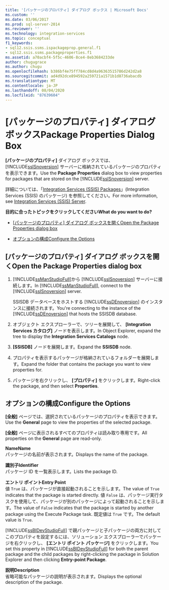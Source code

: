 ```yaml
---
title: '[パッケージのプロパティ] ダイアログ ボックス | Microsoft Docs'
ms.custom: ''
ms.date: 03/06/2017
ms.prod: sql-server-2014
ms.reviewer: ''
ms.technology: integration-services
ms.topic: conceptual
f1_keywords:
- sql12.ssis.ssms.ispackageprop.general.f1
- sql12.ssis.ssms.packageproperties.f1
ms.assetid: a70acbf4-5f5c-4606-8ce4-8eb3684233de
author: chugugrace
ms.author: chugu
ms.openlocfilehash: b386bf4e75ff784cd8d4a96363515786d242d2a8
ms.sourcegitcommit: ad4d92dce894592a259721a1571b1d8736abacdb
ms.translationtype: MT
ms.contentlocale: ja-JP
ms.lasthandoff: 08/04/2020
ms.locfileid: "87639604"
---
```

# <a name="package-properties-dialog-box"></a><span data-ttu-id="841b9-102">[パッケージのプロパティ] ダイアログ ボックス</span><span class="sxs-lookup"><span data-stu-id="841b9-102">Package Properties Dialog Box</span></span>
  <span data-ttu-id="841b9-103">**[パッケージのプロパティ]** ダイアログ ボックスでは、 [!INCLUDE[ssISnoversion](../../includes/ssisnoversion-md.md)] サーバーに格納されているパッケージのプロパティを表示できます。</span><span class="sxs-lookup"><span data-stu-id="841b9-103">Use the **Package Properties** dialog box to view properties for packages that are stored on the [!INCLUDE[ssISnoversion](../../includes/ssisnoversion-md.md)] server.</span></span>  
  
 <span data-ttu-id="841b9-104">詳細については、「[Integration Services &#40;SSIS&#41; Packages](integration-services-ssis-server-and-catalog.md)」(Integration Services &#40;SSIS&#41; のパッケージ) を参照してください。</span><span class="sxs-lookup"><span data-stu-id="841b9-104">For more information, see [Integration Services &#40;SSIS&#41; Server](integration-services-ssis-server-and-catalog.md).</span></span>  
  
 <span data-ttu-id="841b9-105">**目的に合ったトピックをクリックしてください**</span><span class="sxs-lookup"><span data-stu-id="841b9-105">**What do you want to do?**</span></span>  
  
-   <span data-ttu-id="841b9-106">[[パッケージのプロパティ] ダイアログ ボックスを開く](#open_dialog)</span><span class="sxs-lookup"><span data-stu-id="841b9-106">[Open the Package Properties dialog box](#open_dialog)</span></span>  
  
-   [<span data-ttu-id="841b9-107">オプションの構成</span><span class="sxs-lookup"><span data-stu-id="841b9-107">Configure the Options</span></span>](#options)  
  
##  <a name="open-the-package-properties-dialog-box"></a><a name="open_dialog"></a> <span data-ttu-id="841b9-108">[パッケージのプロパティ] ダイアログ ボックスを開く</span><span class="sxs-lookup"><span data-stu-id="841b9-108">Open the Package Properties dialog box</span></span>  
  
1.  <span data-ttu-id="841b9-109">[!INCLUDE[ssManStudioFull](../../includes/ssmanstudiofull-md.md)]から [!INCLUDE[ssISnoversion](../../includes/ssisnoversion-md.md)] サーバーに接続します。</span><span class="sxs-lookup"><span data-stu-id="841b9-109">In [!INCLUDE[ssManStudioFull](../../includes/ssmanstudiofull-md.md)], connect to the [!INCLUDE[ssISnoversion](../../includes/ssisnoversion-md.md)] server.</span></span>  
  
     <span data-ttu-id="841b9-110">SSISDB データベースをホストする [!INCLUDE[ssDEnoversion](../../includes/ssdenoversion-md.md)] のインスタンスに接続されます。</span><span class="sxs-lookup"><span data-stu-id="841b9-110">You're connecting to the instance of the [!INCLUDE[ssDEnoversion](../../includes/ssdenoversion-md.md)] that hosts the SSISDB database.</span></span>  
  
2.  <span data-ttu-id="841b9-111">オブジェクト エクスプローラーで、ツリーを展開して、 **[Integration Services カタログ]** ノードを表示します。</span><span class="sxs-lookup"><span data-stu-id="841b9-111">In Object Explorer, expand the tree to display the **Integration Services Catalogs** node.</span></span>  
  
3.  <span data-ttu-id="841b9-112">**[SSISDB]** ノードを展開します。</span><span class="sxs-lookup"><span data-stu-id="841b9-112">Expand the **SSISDB** node.</span></span>  
  
4.  <span data-ttu-id="841b9-113">プロパティを表示するパッケージが格納されているフォルダーを展開します。</span><span class="sxs-lookup"><span data-stu-id="841b9-113">Expand the folder that contains the package you want to view properties for.</span></span>  
  
5.  <span data-ttu-id="841b9-114">パッケージを右クリックし、 **[プロパティ]** をクリックします。</span><span class="sxs-lookup"><span data-stu-id="841b9-114">Right-click the package, and then select **Properties**.</span></span>  
  
##  <a name="configure-the-options"></a><a name="options"></a> <span data-ttu-id="841b9-115">オプションの構成</span><span class="sxs-lookup"><span data-stu-id="841b9-115">Configure the Options</span></span>  
 <span data-ttu-id="841b9-116">**[全般]** ページでは、選択されているパッケージのプロパティを表示できます。</span><span class="sxs-lookup"><span data-stu-id="841b9-116">Use the **General** page to view the properties of the selected package.</span></span>  
  
 <span data-ttu-id="841b9-117">**[全般]** ページに表示されるすべてのプロパティは読み取り専用です。</span><span class="sxs-lookup"><span data-stu-id="841b9-117">All properties on the **General** page are read-only.</span></span>  
  
 <span data-ttu-id="841b9-118">**Name**</span><span class="sxs-lookup"><span data-stu-id="841b9-118">**Name**</span></span>  
 <span data-ttu-id="841b9-119">パッケージの名前が表示されます。</span><span class="sxs-lookup"><span data-stu-id="841b9-119">Displays the name of the package.</span></span>  
  
 <span data-ttu-id="841b9-120">**識別子**</span><span class="sxs-lookup"><span data-stu-id="841b9-120">**Identifier**</span></span>  
 <span data-ttu-id="841b9-121">パッケージ ID を一覧表示します。</span><span class="sxs-lookup"><span data-stu-id="841b9-121">Lists the package ID.</span></span>  
  
 <span data-ttu-id="841b9-122">**エントリ ポイント**</span><span class="sxs-lookup"><span data-stu-id="841b9-122">**Entry Point**</span></span>  
 <span data-ttu-id="841b9-123">値 `True` は、パッケージが直接起動されることを示します。</span><span class="sxs-lookup"><span data-stu-id="841b9-123">The value of `True` indicates that the package is started directly.</span></span> <span data-ttu-id="841b9-124">値 `False` は、パッケージ実行タスクを使用して、パッケージが別のパッケージによって起動されることを示します。</span><span class="sxs-lookup"><span data-stu-id="841b9-124">The value of `False` indicates that the package is started by another package using the Execute Package task.</span></span> <span data-ttu-id="841b9-125">既定値は `True` です。</span><span class="sxs-lookup"><span data-stu-id="841b9-125">The default value is `True`.</span></span>  
  
 <span data-ttu-id="841b9-126">[!INCLUDE[ssBIDevStudioFull](../../includes/ssbidevstudiofull-md.md)] で親パッケージと子パッケージの両方に対してこのプロパティを設定するには、ソリューション エクスプローラーでパッケージを右クリックし、 **[エントリ ポイント パッケージ]** をクリックします。</span><span class="sxs-lookup"><span data-stu-id="841b9-126">You set this property in [!INCLUDE[ssBIDevStudioFull](../../includes/ssbidevstudiofull-md.md)] for both the parent package and the child packages by right-clicking the package in Solution Explorer and then clicking **Entry-point Package**.</span></span>  
  
 <span data-ttu-id="841b9-127">**説明**</span><span class="sxs-lookup"><span data-stu-id="841b9-127">**Description**</span></span>  
 <span data-ttu-id="841b9-128">省略可能なパッケージの説明が表示されます。</span><span class="sxs-lookup"><span data-stu-id="841b9-128">Displays the optional description of the package.</span></span>  
  
  
